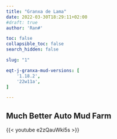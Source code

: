 ```yaml
---
title: "Granxa de Lama"
date: 2022-03-30T18:29:11+02:00
#draft: true
author: 'Ran#'

toc: false
collapsible_toc: false
search_hidden: false

slug: "1"

eqt-j-granxa-mud-versions: [
    '1.18.2',
    '22w11a',
]

---
```


## Much Better Auto Mud Farm

{{< youtube e2zQauWki5s >}}
